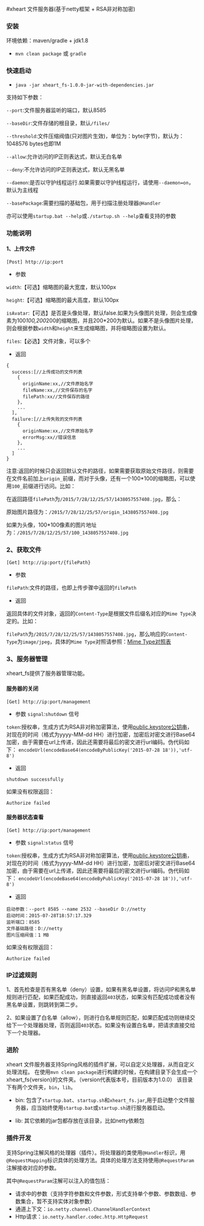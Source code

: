 #xheart 文件服务器(基于netty框架 + RSA非对称加密)

### 安装

环境依赖：maven/gradle + jdk1.8

* `mvn clean package` 或 `gradle`

### 快速启动

* `java -jar xheart_fs-1.0.0-jar-with-dependencies.jar`

支持如下参数：

`--port`:文件服务器监听的端口，默认8585

`--baseDir`:文件存储的根目录，默认`/files/`

`--threshold`:文件压缩阀值(只对图片生效)，单位为：byte(字节)，默认为：1048576 bytes也即1M

`--allow`:允许访问的IP正则表达式，默认无白名单

`--deny`:不允许访问的IP正则表达式，默认无黑名单

`--daemon`:是否以守护线程运行.如果需要以守护线程运行，请使用`--daemon=on`，默认为主线程

`--basePackage`:需要扫描的基础包，用于扫描注册处理器`@Handler`

亦可以使用`startup.bat --help`或`./startup.sh --help`查看支持的参数

### 功能说明

#### 1、上传文件
```
[Post] http://ip:port
```

* 参数

`width`:【可选】缩略图的最大宽度，默认100px

`height`:【可选】缩略图的最大高度，默认100px

`isAvatar`:【可选】是否是头像处理，默认false.如果为头像图片处理，则会生成像素为100*100,200*200的缩略图，并且200*200为默认。如果不是头像图片处理，则会根据参数`width`和`height`来生成缩略图，并将缩略图设置为默认。

`files`:【必选】文件对象，可以多个

* 返回

```
{
  success:[//上传成功的文件列表
    {
      originName:xx,//文件原始名字
      fileName:xx,//文件保存的名字
      filePath:xx//文件保存的路径
    },
    ...
  ],
  failure:[//上传失败的文件列表
    {
      originName:xx,//文件原始名字
      errorMsg:xx//错误信息
    },
    ...
  ]
}
```

注意:返回的时候只会返回默认文件的路径，如果需要获取原始文件路径，则需要在文件名前加上`origin_`前缀，而对于头像，还有一个100*100的缩略图，可以使用`100_`前缀进行访问。比如：

在返回路径`filePath`为`/2015/7/28/12/25/57/1438057557408.jpg`，那么：
    
   原始图片路径为：`/2015/7/28/12/25/57/origin_1438057557408.jpg`
  
   如果为头像，100*100像素的图片地址为：`/2015/7/28/12/25/57/100_1438057557408.jpg`

### 2、获取文件

```
[Get] http://ip:port/{filePath}
```

* 参数

`filePath`:文件的路径，也即上传步骤中返回的`filePath`

* 返回

返回具体的文件对象，返回的`Content-Type`是根据文件后缀名对应的`Mime Type`决定的。比如：

`filePath`为`/2015/7/28/12/25/57/1438057557408.jpg`，那么响应的`Content-Type`为`image/jpeg`，具体的`Mime Type`对照请参照：[Mime Type对照表](http://www.w3school.com.cn/media/media_mimeref.asp)

### 3、服务器管理

xheart_fs提供了服务器管理功能。

#### 服务器的关闭

```
[Get] http://ip:port/management
```

* 参数
`signal`:`shutdown` 信号

`token`:授权串，生成方式为RSA非对称加密算法，使用[public.keystore公钥串](https://git.oschina.net/gavincook/xheart_fs/blob/master/src/main/resources/public.keystore)，对现在的时间（格式为yyyy-MM-dd HH）进行加密，加密后对密文进行Base64加密，由于需要在url上传递，因此还需要将最后的密文进行url编码。伪代码如下：
`encodeUrl(encodeBase64(encodeByPublicKey('2015-07-28 18')),'utf-8')`

* 返回

`shutdown successfully`

如果没有权限返回：

`Authorize failed`

#### 服务器状态查看


```
[Get] http://ip:port/management
```

* 参数
`signal`:`status` 信号

`token`:授权串，生成方式为RSA非对称加密算法，使用[public.keystore公钥串](https://git.oschina.net/gavincook/xheart_fs/blob/master/src/main/resources/public.keystore)，对现在的时间（格式为yyyy-MM-dd HH）进行加密，加密后对密文进行Base64加密，由于需要在url上传递，因此还需要将最后的密文进行url编码。伪代码如下：
`encodeUrl(encodeBase64(encodeByPublicKey('2015-07-28 18')),'utf-8')`

* 返回

```
启动参数：--port 8585 --name 2532 --baseDir D://netty 
启动时间：2015-07-28T18:57:17.329
监听端口：8585
文件基础路径：D://netty
图片压缩阀值：1 MB
```

如果没有权限返回：

`Authorize failed`


### IP过滤规则

1、首先检查是否有黑名单（deny）设置，如果有黑名单设置，将访问IP和黑名单规则进行匹配，如果匹配成功，则直接返回`403`状态，如果没有匹配成功或者没有黑名单设置，则跳转到第二步。

2、如果设置了白名单（allow），则进行白名单规则匹配，如果匹配成功则继续交给下一个处理器处理，否则返回`403`状态。如果没有设置白名单，把请求直接交给下一个处理器。

### 进阶
xheart 文件服务器支持Spring风格的插件扩展，可以自定义处理器，从而自定义处理流程。
在使用`mvn clean package`进行构建的时候，在构建目录下会生成一个xheart_fs{version}的文件夹。（version代表版本号，目前版本为1.0.0）
该目录下有两个文件夹，`bin`，`lib`。

* bin: 包含了`startup.bat`、`startup.sh`和`xheart_fs.jar`,用于启动整个文件服务器，应当始终使用`startup.bat`或`startup.sh`进行服务器启动。

* lib: 其它依赖的jar包都存放在该目录，比如netty依赖包

### 插件开发

支持Spring注解风格的处理器（插件）。将处理器的类使用`@Handler`标识，用`@RequestMapping`标识具体的处理方法。具体的处理方法支持使用`@RequestParam`注解接收对应的参数。

其中`@RequestParam`注解可以注入的值包括：

* 请求中的参数（支持字符参数和文件参数，形式支持单个参数、参数数组、参数集合，暂不支持实体对象参数）
* 通道上下文：`io.netty.channel.ChannelHandlerContext` 
* Http请求：`io.netty.handler.codec.http.HttpRequest`


